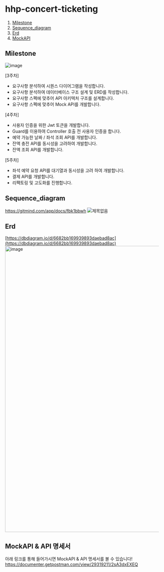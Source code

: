 # hhp-concert-ticketing

1. [Milestone](#Milestone)
2. [Sequence_diagram](#Sequence_diagram)
3. [Erd](#Erd)
4. [MockAPI](#MockAPI)

## Milestone
![image](https://github.com/nueob/hhp-concert-ticketing/assets/79954748/50a0f8e2-a39b-4921-8edc-3c93d9d2952d)

[3주차]
- 요구사항 분석하여 시퀀스 다이어그램을 작성합니다.
- 요구사항 분석하여 데이터베이스 구조 설계 및 ERD를 작성합니다.
- 요구사항 스펙에 맞추어 API 아키텍처 구조를 설계합니다.
- 요구사항 스펙에 맞추어 Mock API를 개발합니다.

[4주차]
- 사용자 인증을 위한 Jwt 토큰을 개발합니다.
- Guard를 이용하여 Controller 호출 전 사용자 인증을 합니다.
- 예약 가능한 날짜 / 좌석 조회 API를 개발합니다.
- 잔액 충전 API를 동시성을 고려하여 개발합니다.
- 잔액 조회 API를 개발합니다.

[5주차]
- 좌석 예약 요청 API를 대기열과 동시성을 고려 하여 개발합니다.
- 결제 API를 개발합니다.
- 리팩토링 및 고도화를 진행합니다.

## Sequence_diagram

https://gitmind.com/app/docs/fbk1bbwh
![제목없음](https://github.com/nueob/hhp-concert-ticketing/assets/79954748/a7736c66-fbd3-4b07-bd80-3e49652a5e38)

## Erd
[https://dbdiagram.io/d/6682bb169939893daebad8ac](https://dbdiagram.io/d/6682bb169939893daebad8ac)
<img width="935" alt="image" src="https://github.com/nueob/hhp-concert-ticketing/assets/79954748/477db482-1c1f-4f96-bf35-af0965ea9ea2">

## MockAPI & API 명세서

아래 링크를 통해 들어가시면 MockAPI & API 명세서를 볼 수 있습니다!<br>
https://documenter.getpostman.com/view/29319211/2sA3dxEXEQ




